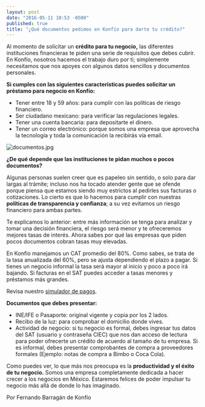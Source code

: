 ```yaml
---
layout: post
date: "2016-05-11 10:53 -0500"
published: true
title: "¿Qué documentos pedimos en Konfío para darte tu crédito?"
---
```

Al momento de solicitar un **crédito para tu negocio,** las diferentes instituciones financieras te piden una serie de requisitos que debes cubrir. En Konfío, nosotros hacemos el trabajo duro por ti; simplemente necesitamos que nos apoyes con algunos datos sencillos y documentos personales.

**Si cumples con las siguientes características puedes solicitar un préstamo para negocio en Konfío:**

- Tener entre 18 y 59 años: para cumplir con las políticas de riesgo financiero.
- Ser ciudadano mexicano: para verificar las regulaciones legales.
- Tener una cuenta bancaria: para depositarte el dinero.
- Tener un correo electrónico: porque somos una empresa que aprovecha la tecnología y toda la comunicación la recibirás vía email.

![documentos.jpg]({{site.baseurl}}/img/documentos.jpg)

**¿De qué depende que las instituciones te pidan muchos o pocos documentos?**

Algunas personas suelen creer que es papeleo sin sentido, o solo para dar largas al trámite; incluso nos ha tocado atender gente que se ofende porque piensa que estamos siendo muy estrictos al pedirles sus facturas o cotizaciones. Lo cierto es que lo hacemos para cumplir con nuestras **políticas de transparencia y confianza**; a su vez evitamos un riesgo financiero para ambas partes.

Te explicamos lo anterior: entre más información se tenga para analizar y tomar una decisión financiera, el riesgo será menor y te ofreceremos mejores tasas de interés. Ahora sabes por qué las empresas que piden pocos documentos cobran tasas muy elevadas. 

En Konfío manejamos un CAT promedio del 80%. Como sabes, se trata de la tasa anualizada del 60%, pero se ajusta dependiendo el plazo a pagar. Si tienes un negocio informal la tasa será mayor al inicio y poco a poco irá bajando. Si facturas en el SAT puedes acceder a tasas menores y préstamos más grandes. 

Revisa nuestro [simulador de pagos](https://konfio.mx/simulador).

**Documentos que debes presentar:**

- INE/IFE o Pasaporte: original vigente y copia por los 2 lados.
- Recibo de la luz: para comprobar el domicilio donde vives.
- Actividad de negocio: si tu negocio es formal, debes ingresar tus datos del SAT (usuario y contraseña CIEC) que nos dan acceso de lectura para poder ofrecerte un crédito de acuerdo al tamaño de tu empresa. Si es informal, debes presentar comprobantes de compra a proveedores formales (Ejemplo: notas de compra a Bimbo o Coca Cola).

Como puedes ver, lo que más nos preocupa es la **productividad y el éxito de tu negocio.** Somos una empresa completamente dedicada a hacer crecer a los negocios en México. Estaremos felices de poder impulsar tu negocio más allá de donde lo has imaginado. 

Por Fernando Barragán de Konfío
